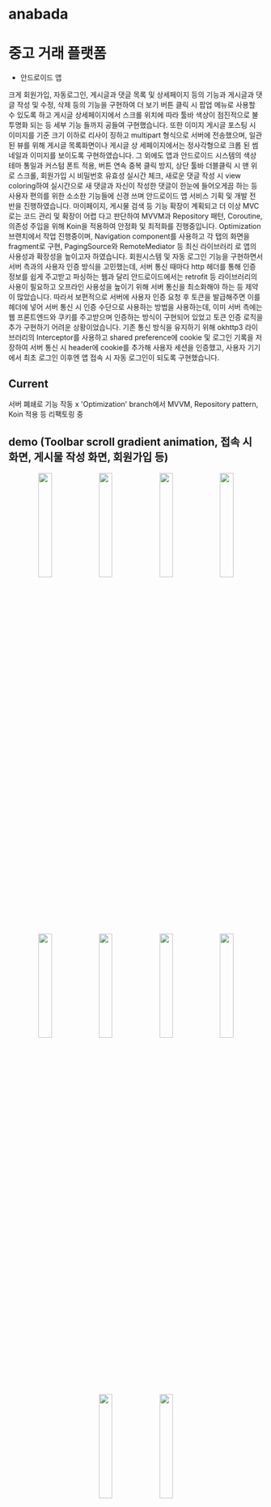 # anabada
# 중고 거래 플랫폼

-   안드로이드 앱

크게 회원가입, 자동로그인, 게시글과 댓글 목록 및 상세페이지 등의 기능과 게시글과 댓글 작성 및 수정, 삭제 등의 기능을 구현하여 더 보기 버튼 클릭 시 팝업 메뉴로 사용할 수 있도록 하고 게시글 상세페이지에서 스크롤 위치에 따라 툴바 색상이 점진적으로 불투명화 되는 등 세부 기능 들까지 공들여 구현했습니다. 또한 이미지 게시글 포스팅 시 이미지를 기준 크기 이하로 리사이 징하고 multipart 형식으로 서버에 전송했으며, 일관된 뷰를 위해 게시글 목록화면이나 게시글 상 세페이지에서는 정사각형으로 크롭 된 썸네일과 이미지를 보이도록 구현하였습니다.
그 외에도 앱과 안드로이드 시스템의 색상 테마 통일과 커스텀 폰트 적용, 버튼 연속 중복 클릭 방지, 상단 툴바 더블클릭 시 맨 위로 스크롤, 회원가입 시 비밀번호 유효성 실시간 체크, 새로운 댓글 작성 시 view coloring하여 실시간으로 새 댓글과 자신이 작성한 댓글이 한눈에 들어오게끔 하는 등 사용자 편의를 위한 소소한 기능들에 신경 쓰며 안드로이드 앱 서비스 기획 및 개발 전 반을 진행하였습니다.
마이페이지, 게시물 검색 등 기능 확장이 계획되고 더 이상 MVC로는 코드 관리 및 확장이 어렵 다고 판단하여 MVVM과 Repository 패턴, Coroutine, 의존성 주입을 위해 Koin을 적용하여 안정화 및 최적화를 진행중입니다. Optimization 브랜치에서 작업 진행중이며, Navigation component를 사용하고 각 탭의 화면을 fragment로 구현, PagingSource와 RemoteMediator 등 최신 라이브러리 로 앱의 사용성과 확장성을 높이고자 하였습니다.
회원시스템 및 자동 로그인 기능을 구현하면서 서버 측과의 사용자 인증 방식을 고민했는데, 서버 통신 때마다 http 헤더를 통해 인증 정보를 쉽게 주고받고 파싱하는 웹과 달리 안드로이드에서는 retrofit 등 라이브러리의 사용이 필요하고 오프라인 사용성을 높이기 위해 서버 통신을 최소화해야 하는 등 제약이 많았습니다. 따라서 보편적으로 서버에 사용자 인증 요청 후 토큰을 발급해주면 이를 헤더에 넣어 서버 통신 시 인증 수단으로 사용하는 방법을 사용하는데, 이미 서버 측에는 웹 프론트엔드와 쿠키를 주고받으며 인증하는 방식이 구현되어 있었고 토큰 인증 로직을 추가 구현하기 어려운 상황이었습니다.
기존 통신 방식을 유지하기 위해 okhttp3 라이브러리의 Interceptor를 사용하고 shared preference에 cookie 및 로그인 기록을 저장하여 서버 통신 시 header에 cookie를 추가해 사용자 세션을 인증했고, 사용자 기기에서 최초 로그인 이후엔 앱 접속 시 자동 로그인이 되도록 구현했습니다. 

## Current

서버 폐쇄로 기능 작동 x
'Optimization' branch에서 MVVM, Repository pattern, Koin 적용 등 리팩토링 중

## demo (Toolbar scroll gradient animation, 접속 시 화면, 게시물 작성 화면, 회원가입  등)
<p align="center">
  <img src="https://user-images.githubusercontent.com/50130497/176151870-b1584704-91f3-437b-bc59-fb7496ff19eb.jpeg" width="23%">
  <img src="https://user-images.githubusercontent.com/50130497/176138529-f2788a62-3d19-45d3-ac5a-37a720bd090a.jpeg" width="23%">
  <img src="https://user-images.githubusercontent.com/50130497/176137486-29549464-c45d-4d14-9321-9abd58682f45.jpeg" width="23%">
  <img src="https://user-images.githubusercontent.com/50130497/176137459-0419633c-9cf4-49c2-bf3b-bb8947dfa516.jpeg" width="23%">
<p/>

<p align="center">
  <img src="https://user-images.githubusercontent.com/50130497/176137341-56a8ae80-47c5-40a3-a0f2-6b2ed456a715.jpeg" width="23%">
  <img src="https://user-images.githubusercontent.com/50130497/176137376-10e22ca2-6971-4e9a-9189-620a0ed62267.jpeg" width="23%">
  <img src="https://user-images.githubusercontent.com/50130497/176137395-508c1a8e-23fb-432f-9652-5cf8dd323d2e.jpeg" width="23%">
  <img src="https://user-images.githubusercontent.com/50130497/176137430-fdb8bda1-89ee-4afe-af0e-15de804d9ef6.jpeg" width="23%">
<p/>

<p align="center">
  <img src="https://user-images.githubusercontent.com/50130497/176138547-c1065d2f-9f5f-4a68-b8c5-46341d9f2421.jpeg" width="23%">
  <img src="https://user-images.githubusercontent.com/50130497/176138557-25aa2a4f-5029-4d80-8f83-7dc69ce10232.jpeg" width="23%">
<p/>

